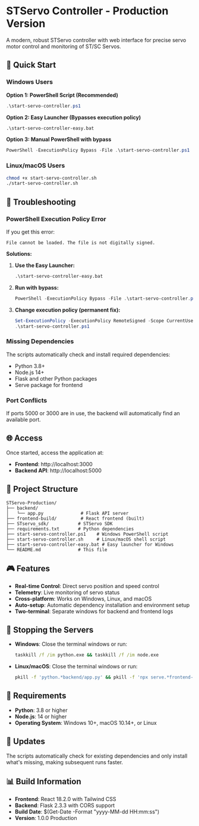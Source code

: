 # STServo Controller - Production Version

A modern, robust STServo controller with web interface for precise servo motor control and monitoring of ST/SC Servos.

## 🚀 Quick Start

### Windows Users

**Option 1: PowerShell Script (Recommended)**
```powershell
.\start-servo-controller.ps1
```

**Option 2: Easy Launcher (Bypasses execution policy)**
```cmd
.\start-servo-controller-easy.bat
```

**Option 3: Manual PowerShell with bypass**
```powershell
PowerShell -ExecutionPolicy Bypass -File .\start-servo-controller.ps1
```

### Linux/macOS Users
```bash
chmod +x start-servo-controller.sh
./start-servo-controller.sh
```

## 🔧 Troubleshooting

### PowerShell Execution Policy Error

If you get this error:
```
File cannot be loaded. The file is not digitally signed.
```

**Solutions:**

1. **Use the Easy Launcher:**
   ```cmd
   .\start-servo-controller-easy.bat
   ```

2. **Run with bypass:**
   ```powershell
   PowerShell -ExecutionPolicy Bypass -File .\start-servo-controller.ps1
   ```

3. **Change execution policy (permanent fix):**
   ```powershell
   Set-ExecutionPolicy -ExecutionPolicy RemoteSigned -Scope CurrentUser
   .\start-servo-controller.ps1
   ```

### Missing Dependencies

The scripts automatically check and install required dependencies:
- Python 3.8+
- Node.js 14+
- Flask and other Python packages
- Serve package for frontend

### Port Conflicts

If ports 5000 or 3000 are in use, the backend will automatically find an available port.

## 🌐 Access

Once started, access the application at:
- **Frontend**: http://localhost:3000
- **Backend API**: http://localhost:5000

## 📁 Project Structure

```
STServo-Production/
├── backend/
│   └── app.py              # Flask API server
├── frontend-build/         # React frontend (built)
├── STservo_sdk/           # STServo SDK
├── requirements.txt       # Python dependencies
├── start-servo-controller.ps1    # Windows PowerShell script
├── start-servo-controller.sh     # Linux/macOS shell script
├── start-servo-controller-easy.bat # Easy launcher for Windows
└── README.md              # This file
```

## 🎮 Features

- **Real-time Control**: Direct servo position and speed control
- **Telemetry**: Live monitoring of servo status
- **Cross-platform**: Works on Windows, Linux, and macOS
- **Auto-setup**: Automatic dependency installation and environment setup
- **Two-terminal**: Separate windows for backend and frontend logs

## 🛑 Stopping the Servers

- **Windows**: Close the terminal windows or run:
  ```cmd
  taskkill /f /im python.exe && taskkill /f /im node.exe
  ```
- **Linux/macOS**: Close the terminal windows or run:
  ```bash
  pkill -f 'python.*backend/app.py' && pkill -f 'npx serve.*frontend-build'
  ```

## 📝 Requirements

- **Python**: 3.8 or higher
- **Node.js**: 14 or higher
- **Operating System**: Windows 10+, macOS 10.14+, or Linux

## 🔄 Updates

The scripts automatically check for existing dependencies and only install what's missing, making subsequent runs faster.

## 📊 Build Information

- **Frontend**: React 18.2.0 with Tailwind CSS
- **Backend**: Flask 2.3.3 with CORS support
- **Build Date**: $(Get-Date -Format "yyyy-MM-dd HH:mm:ss")
- **Version**: 1.0.0 Production
